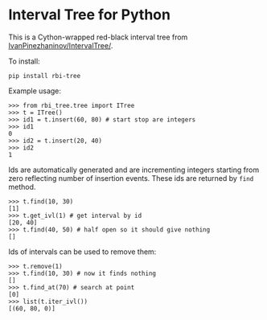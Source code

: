 # Interval Tree for Python #

This is a Cython-wrapped red-black interval tree from
[IvanPinezhaninov/IntervalTree/](https://github.com/IvanPinezhaninov/IntervalTree).

To install:

    pip install rbi-tree

Example usage:

    >>> from rbi_tree.tree import ITree
    >>> t = ITree()
    >>> id1 = t.insert(60, 80) # start stop are integers
    >>> id1
    0
    >>> id2 = t.insert(20, 40)
    >>> id2
    1
    
Ids are automatically generated and are incrementing integers
starting from zero reflecting number of insertion events.
These ids are returned by ``find`` method.
    
    >>> t.find(10, 30)
    [1]
    >>> t.get_ivl(1) # get interval by id
    [20, 40]
    >>> t.find(40, 50) # half open so it should give nothing
    []
    
Ids of intervals can be used to remove them:

    >>> t.remove(1)
    >>> t.find(10, 30) # now it finds nothing
    []
    >>> t.find_at(70) # search at point
    [0]
    >>> list(t.iter_ivl())
    [(60, 80, 0)]

